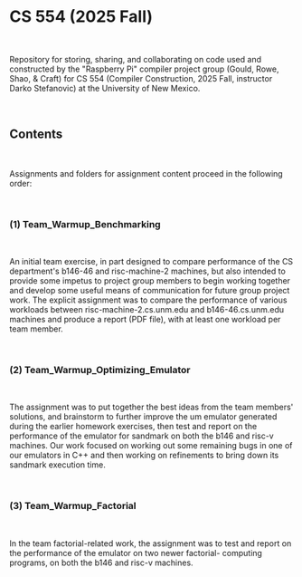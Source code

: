# CS 554 (2025 Fall)

</br>

Repository for storing, sharing, and collaborating on code used and
constructed by the "Raspberry Pi" compiler project group (Gould,
Rowe, Shao, & Craft) for CS 554 (Compiler Construction, 2025 Fall,
instructor Darko Stefanovic) at the University of New Mexico.

<br/>

## Contents

<br/>

Assignments and folders for assignment content proceed in the following
order:

<br/>

### (1) Team_Warmup_Benchmarking

<br/>

An initial team exercise, in part designed to compare performance
of the CS department's b146-46 and risc-machine-2 machines, but also
intended to provide some impetus to project group members to begin
working together and develop some useful means of communication for
future group project work. The explicit assignment was to compare the
performance of various workloads between risc-machine-2.cs.unm.edu
and b146-46.cs.unm.edu machines and produce a report (PDF file), with
at least one workload per team member.

<br/>

### (2) Team_Warmup_Optimizing_Emulator

<br/>

The assignment was to put together the best ideas from the team
members' solutions, and brainstorm to further improve the um emulator
generated during the earlier homework exercises, then test and report
on the performance of the emulator for sandmark on both the b146 and
risc-v machines. Our work focused on working out some remaining bugs
in one of our emulators in C++ and then working on refinements to
bring down its sandmark execution time.

<br/>

### (3) Team_Warmup_Factorial

<br/>

In the team factorial-related work, the assignment was to test and
report on the performance of the emulator on two newer factorial-
computing programs, on both the b146 and risc-v machines.

<br/>

